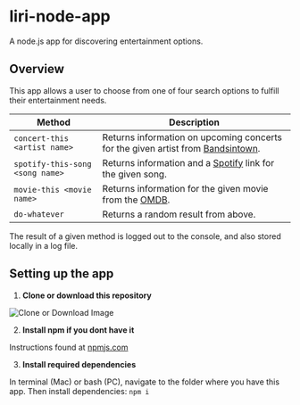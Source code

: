 # liri-node-app
A node.js app for discovering entertainment options.

## Overview
This app allows a user to choose from one of four search options to fulfill their entertainment needs.

Method | Description
------ | ----------
`concert-this <artist name>` | Returns information on upcoming concerts for the given artist from [Bandsintown](https://www.bandsintown.com/).
`spotify-this-song <song name>` | Returns information and a [Spotify](https://www.spotify.com) link for the given song.
`movie-this <movie name>` | Returns information for the given movie from the [OMDB](https://www.omdbapi.com).
`do-whatever` | Returns a random result from above.

The result of a given method is logged out to the console, and also stored locally in a log file.

## Setting up the app
1. **Clone or download this repository**

![Clone or Download Image](https://i.imgur.com/ZP8N719.png)

2. **Install npm if you dont have it**

Instructions found at [npmjs.com](https://docs.npmjs.com/getting-started/installing-node)

3. **Install required dependencies**

In terminal (Mac) or bash (PC), navigate to the folder where you have this app. Then install dependencies:
`npm i`
